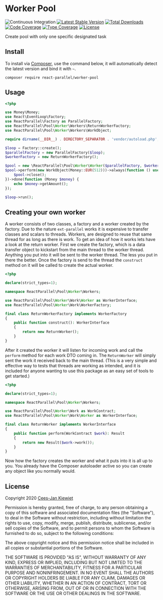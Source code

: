 # Worker Pool

![Continuous Integration](https://github.com/reactphp-parallel/worker-pool/workflows/Continuous%20Integration/badge.svg)
[![Latest Stable Version](https://poser.pugx.org/react-parallel/worker-pool/v/stable.png)](https://packagist.org/packages/react-parallel/worker-pool)
[![Total Downloads](https://poser.pugx.org/react-parallel/worker-pool/downloads.png)](https://packagist.org/packages/react-parallel/worker-pool)
[![Code Coverage](https://scrutinizer-ci.com/g/reactphp-parallel/worker-pool/badges/coverage.png?b=master)](https://scrutinizer-ci.com/g/reactphp-parallel/worker-pool/?branch=master)
[![Type Coverage](https://shepherd.dev/github/reactphp-parallel/worker-pool/coverage.svg)](https://shepherd.dev/github/reactphp-parallel/worker-pool)
[![License](https://poser.pugx.org/react-parallel/worker-pool/license.png)](https://packagist.org/packages/react-parallel/worker-pool)

Create pool with only one specific designated task

## Install ##

To install via [Composer](http://getcomposer.org/), use the command below, it will automatically detect the latest version and bind it with `~`.

```
composer require react-parallel/worker-pool
```

## Usage ##

```php
<?php

use Money\Money;
use React\EventLoop\Factory;
use ReactParallel\Factory as ParallelFactory;
use ReactParallel\Pool\Worker\Workers\ReturnWorkerFactory;
use ReactParallel\Pool\Worker\Workers\WorkObject;

require dirname(__DIR__) . DIRECTORY_SEPARATOR . 'vendor/autoload.php';

$loop = Factory::create();
$parallelFactory = new ParallelFactory($loop);
$workerFactory = new ReturnWorkerFactory();

$pool = new \ReactParallel\Pool\Worker\Worker($parallelFactory, $workerFactory, 133);
$pool->perform(new WorkObject(Money::EUR(512)))->always(function () use ($pool) {
    $pool->close();
})->done(function (Money $money) {
    echo $money->getAmount();
});

$loop->run();
```

## Creating your own worker ##

A worker consists of two classes, a factory and a worker created by the factory. Due to the nature `ext-parallel` works
it is expensive to transfer classes and scalars to threads. Workers, are designed to reuse that same thread for as long
as there is work. To get an idea of how it works lets have a look at the return worker. First we create the factory,
which is a data transfer object to kickstart from the main thread to the worker thread. Anything you put into it will
be sent to the worker thread. The less you put in there the better. Once the factory is send to the thread the
`construct` method on it will be called to create the actual worker.

```php
<?php

declare(strict_types=1);

namespace ReactParallel\Pool\Worker\Workers;

use ReactParallel\Pool\Worker\Work\Worker as WorkerInterface;
use ReactParallel\Pool\Worker\Work\WorkerFactory;

final class ReturnWorkerFactory implements WorkerFactory
{
    public function construct(): WorkerInterface
    {
        return new ReturnWorker();
    }
}
```

After it created the worker it will listen for incoming work and call the `perform` method for each work DTO coming in.
The `ReturnWorker` will simply sent the work it received back to the main thread. (This is a very simple and effective
way to tests that threads are working as intended, and it is included for anyone wanting to use this package as an easy
set of tools to get started.)

```php
<?php

declare(strict_types=1);

namespace ReactParallel\Pool\Worker\Workers;

use ReactParallel\Pool\Worker\Work as WorkContract;
use ReactParallel\Pool\Worker\Work\Worker as WorkerInterface;

final class ReturnWorker implements WorkerInterface
{
    public function perform(WorkContract $work): Result
    {
        return new Result($work->work());
    }
}
```

Now how the factory creates the worker and what it puts into it is all up to you. You already have the Composer
autoloader active so you can create any object like you normally would.

## License ##

Copyright 2020 [Cees-Jan Kiewiet](http://wyrihaximus.net/)

Permission is hereby granted, free of charge, to any person
obtaining a copy of this software and associated documentation
files (the "Software"), to deal in the Software without
restriction, including without limitation the rights to use,
copy, modify, merge, publish, distribute, sublicense, and/or sell
copies of the Software, and to permit persons to whom the
Software is furnished to do so, subject to the following
conditions:

The above copyright notice and this permission notice shall be
included in all copies or substantial portions of the Software.

THE SOFTWARE IS PROVIDED "AS IS", WITHOUT WARRANTY OF ANY KIND,
EXPRESS OR IMPLIED, INCLUDING BUT NOT LIMITED TO THE WARRANTIES
OF MERCHANTABILITY, FITNESS FOR A PARTICULAR PURPOSE AND
NONINFRINGEMENT. IN NO EVENT SHALL THE AUTHORS OR COPYRIGHT
HOLDERS BE LIABLE FOR ANY CLAIM, DAMAGES OR OTHER LIABILITY,
WHETHER IN AN ACTION OF CONTRACT, TORT OR OTHERWISE, ARISING
FROM, OUT OF OR IN CONNECTION WITH THE SOFTWARE OR THE USE OR
OTHER DEALINGS IN THE SOFTWARE.
